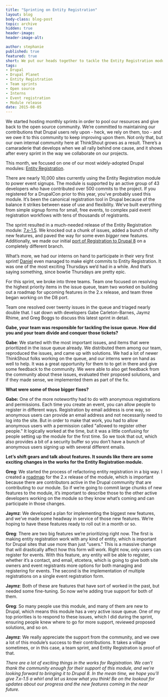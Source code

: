 ```yaml
---
title: "Sprinting on Entity Registration"
layout: blog
body-class: blog-post
topic: archive
hidden: true
header-image:
header-image-alt:

author: stephanie
published: true
featured: true
short: We put our heads together to tackle the Entity Registration module.
tags:
- Drupal
- Drupal Planet
- Entity Registration
- Team sprints
- Open source
- Interns
- Event registration
- Module release
date: 2015-08-05
---
```


We started hosting monthly sprints in order to pool our resources and give back to the open source community. We’re committed to maintaining our contributions that Drupal users rely upon - heck, we rely on them, too - and we owe it to this community to keep improving upon them. Not only that, but our own internal community here at ThinkShout grows as a result. There’s a camaraderie that develops when we all rally behind one cause, and it shows after every sprint in the way we collaborate on our projects.

This month, we focused on one of our most widely-adopted Drupal modules: [Entity Registration](https://www.drupal.org/project/registration). 

There are nearly 10,000 sites currently using the Entity Registration module to power event signups. The module is supported by an active group of 43 developers who have contributed over 500 commits to the project. If you registered for a DrupalCon prior to this year, you’ve probably used this module. It’s been the canonical registration tool in Drupal because of the balance it strikes between ease of use and flexibility. We’ve built everything from simple signup forms for small, free events, to complex paid event registration workflows with tens of thousands of registrants. 

The sprint resulted in a much-needed release of the Entity Registration module: [7.x-1.5](https://www.drupal.org/node/2544986). We knocked out a chunk of issues, added a bunch of nifty new features, and paved the way for some even *bigger* new features. Additionally, we made our initial [port of Registration to Drupal 8](https://www.drupal.org/node/2543160) on a completely different branch.

What’s more, we had our interns on hand to participate in their very first sprint! [Daniel](/blog/2015/06/meet-the-interns/) even managed to make eight commits to Entity Registration. It was one of the most exciting Thursdays we’d had in a while. And that’s saying something, since bowtie Thursdays are pretty epic. 

For this sprint, we broke into three teams. Team one focused on resolving the highest priority items in the issue queue, team two worked on building out a roadmap for upcoming features in the 2.x release, and team three began working on the D8 port.  

Team one resolved over twenty issues in the queue and triaged nearly double that. I sat down with developers Gabe Carleton-Barnes, Jaymz Rhime, and Greg Boggs to discuss this latest sprint in detail. 

**Gabe, your team was responsible for tackling the issue queue. How did you and your team divide and conquer those tickets?**

**Gabe**: We started with the most important issues, and items that were prioritized in the issue queue already. We distributed them among our team, reproduced the issues, and came up with solutions. We had a lot of newer ThinkShout folks working on the queue, and our interns were on hand as well to help. It was a great opportunity for them to to get in there and give some feedback to the community. We were able to also get feedback from the community about these issues, evaluated their proposed solutions, and if they made sense, we implemented them as part of the fix.

**What were some of those bigger fixes?**

**Gabe:** One of the more noteworthy had to do with anonymous registrations and permissions. Each time you create an event, you can allow people to register in different  ways. Registration by email address is one way, so anonymous users can provide an email address and not necessarily need to log into the site. But in order to make that work, you had to allow anonymous users with a permission called "allowed to register other people." It logically worked at the time, but it was a little confusing for people setting up the module for the first time. So we took that out, which also provides a bit of a security buffer so you don’t have a bunch of anonymous users signing up with several different emails.

**Let’s shift gears and talk about features. It sounds like there are some exciting changes in the works for the Entity Registration module.**

**Greg**: We started the process of refactoring entity registration in a big way. I created a [roadmap](https://www.drupal.org/node/2543164) for the 2.x release of the module, which is important because there are contributors active in the Drupal community that are contributing to our module. So if we’re going to commit large chunks of new features to the module, it’s important to describe those to the other active developers working on the module so they know what’s coming and can participate in those changes. 

**Jaymz**: We developed a plan for implementing the biggest new features, and we’ve made some headway in service of those new features. We’re hoping to have these features ready to roll out in a month or so.

**Greg**: There are two big features we’re prioritizing right now. The first is making entity registration work with any kind of entity, which is important for Drupal sites that use more than just "users." This is a massive change that will drastically affect how this form will work. Right now, only users can register for events. With this feature, any entity will be able to register, whether it’s a contact, and email, etcetera, which is going to give both site owners and event registrants more options for both managing and registering for events. The second is the implementation of multiple registrations on a single event registration form.

**Jaymz**: Both of these are features that have sort of worked in the past, but needed some fine-tuning. So now we’re adding true support for both of them.

**Greg**: So many people use this module, and many of them are new to Drupal, which means this module has a very active issue queue. One of my top priorities is to respond to these issues, which I did during the sprint, ensuring people knew where to go for more support, reviewed proposed solutions, and so on.

**Jaymz**: We really appreciate the support from the community, and we owe a lot of this module’s success to their contributions. It takes a village sometimes, or in this case, a team sprint, and Entity Registration is proof of that.

*There are a lot of exciting things in the works for Registration. We can’t thank the community enough for their support of this module, and we’re looking forward to bringing it to Drupal 8. In the mean time, we hope you’ll give 7.x-1.5 a whirl and let us know what you think! Be on the lookout for updates about our progress and the new features coming in the near future.*

